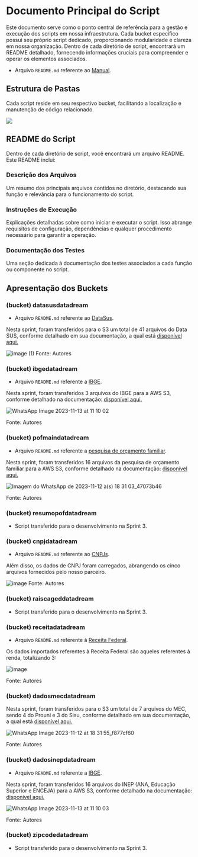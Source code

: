 # Documento Principal do Script

Este documento serve como o ponto central de referência para a gestão e execução dos scripts em nossa infraestrutura. Cada bucket específico possui seu próprio script dedicado, proporcionando modularidade e clareza em nossa organização. Dentro de cada diretório de script, encontrará um README detalhado, fornecendo informações cruciais para compreender e operar os elementos associados.

- Arquivo `README.md` referente ao [Manual](https://github.com/2023M8T4Inteli/grupo2/blob/dev/document/sprint2/Manual_T4M8G2.pdf).


## Estrutura de Pastas
Cada script reside em seu respectivo bucket, facilitando a localização e manutenção de código relacionado. 

<img src="https://github.com/2023M8T4Inteli/grupo2/assets/99223562/a4aff49f-870c-4ad3-b175-fbc12ba2fb15">

## README do Script
Dentro de cada diretório de script, você encontrará um arquivo README. Este README inclui:

### Descrição dos Arquivos
Um resumo dos principais arquivos contidos no diretório, destacando sua função e relevância para o funcionamento do script.

### Instruções de Execução
Explicações detalhadas sobre como iniciar e executar o script. Isso abrange requisitos de configuração, dependências e qualquer procedimento necessário para garantir a operação.

### Documentação dos Testes
Uma seção dedicada à documentação dos testes associados a cada função ou componente no script. 

## Apresentação dos Buckets

### (bucket) datasusdatadream

- Arquivo `README.md` referente ao [DataSus](https://github.com/2023M8T4Inteli/grupo2/blob/dev/src/scripts/Script_CNPJ_DataSUS_S3/README.md).

Nesta sprint, foram transferidos para o S3 um total de 41 arquivos do Data SUS, conforme detalhado em sua documentação, a qual está <a href="https://github.com/2023M8T4Inteli/grupo2/blob/dev/document/sprint2/analise_dados.md">disponível aqui.</a>

![image (1)](https://github.com/2023M8T4Inteli/grupo2/assets/99223562/675cd83f-622c-4348-a34b-e9e9ac985d43)
Fonte: Autores
  

### (bucket) ibgedatadream
- Arquivo `README.md` referente a [IBGE](https://github.com/2023M8T4Inteli/grupo2/blob/dev/src/scripts/ScriptIBGE/README.MD).

Nesta sprint, foram transferidos 3 arquivos do IBGE para a AWS S3, conforme detalhado na documentação: <a href="https://github.com/2023M8T4Inteli/grupo2/blob/dev/src/scripts/ScriptIBGE/README.MD">disponível aqui.</a>

![WhatsApp Image 2023-11-13 at 11 10 02](https://github.com/2023M8T4Inteli/grupo2/assets/99206636/dc1359d5-436c-4309-9b5a-e5d50de054e7)

Fonte: Autores


### (bucket) pofmaindatadream
- Arquivo `README.md` referente a [pesquisa de orçamento familiar](https://github.com/2023M8T4Inteli/grupo2/blob/dev/src/scripts/Script_CNPJ_DataSUS_S3/README.md).

Nesta sprint, foram transferidos 16 arquivos da pesquisa de orçamento familiar para a AWS S3, conforme detalhado na documentação: <a href="https://github.com/2023M8T4Inteli/grupo2/blob/dev/src/scripts/Script_POF_S3/README.md">disponível aqui.</a>

![Imagem do WhatsApp de 2023-11-12 à(s) 18 31 03_47073b46](https://github.com/2023M8T4Inteli/grupo2/assets/99206817/ebd4bc10-3bce-48c2-9865-5c89f96673c3)

Fonte: Autores

### (bucket) resumopofdatadream
- Script transferido para o desenvolvimento na Sprint 3. 

### (bucket) cnpjdatadream

- Arquivo `README.md` referente ao [CNPJs](https://github.com/2023M8T4Inteli/grupo2/blob/dev/src/scripts/Script_CNPJ_DataSUS_S3/README.md).

Além disso, os dados de CNPJ foram carregados, abrangendo os cinco arquivos fornecidos pelo nosso parceiro.

![image](https://github.com/2023M8T4Inteli/grupo2/assets/99223562/afb0051c-8c26-4a7e-9621-1ed8566e132d)
Fonte: Autores

### (bucket) raiscageddatadream
- Script transferido para o desenvolvimento na Sprint 3.

### (bucket) receitadatadream

- Arquivo `README.md` referente à [Receita Federal](https://github.com/2023M8T4Inteli/grupo2/blob/dev/src/scripts/Script_Receita_Federal/README.md).

Os dados importados referentes à Receita Federal são aqueles referentes à renda, totalizando 3:

![image](https://github.com/2023M8T4Inteli/grupo2/assets/99208815/c67e7c43-4b67-4393-ab32-c82fa470c0e2)

Fonte: Autores

### (bucket) dadosmecdatadream

Nesta sprint, foram transferidos para o S3 um total de 7 arquivos do MEC, sendo 4 do Prouni e 3 do Sisu, conforme detalhado em sua documentação, a qual está <a href="https://github.com/2023M8T4Inteli/grupo2/blob/dev/document/sprint2/analise_dados.md#c5">disponível aqui.</a>

![WhatsApp Image 2023-11-12 at 18 31 55_f877cf60](https://github.com/2023M8T4Inteli/grupo2/assets/68927480/bca8e0b3-34d3-4a17-af39-b8d40cf74e3c)

Fonte: Autores

### (bucket) dadosinepdatadream

- Arquivo `README.md` referente a [IBGE](https://github.com/2023M8T4Inteli/grupo2/blob/dev/src/scripts/ScriptINEP/README.MD).

Nesta sprint, foram transferidos 16 arquivos do INEP (ANA, Educação Superior e ENCEJA) para a AWS S3, conforme detalhado na documentação: <a href="https://github.com/2023M8T4Inteli/grupo2/blob/dev/src/scripts/ScriptINEP/README.MD">disponível aqui.</a>

![WhatsApp Image 2023-11-13 at 11 10 03](https://github.com/2023M8T4Inteli/grupo2/assets/99206636/771f9830-6c1f-484d-b3ff-a8202c27d94c)

Fonte: Autores

### (bucket) zipcodedatadream
- Script transferido para o desenvolvimento na Sprint 3. 
